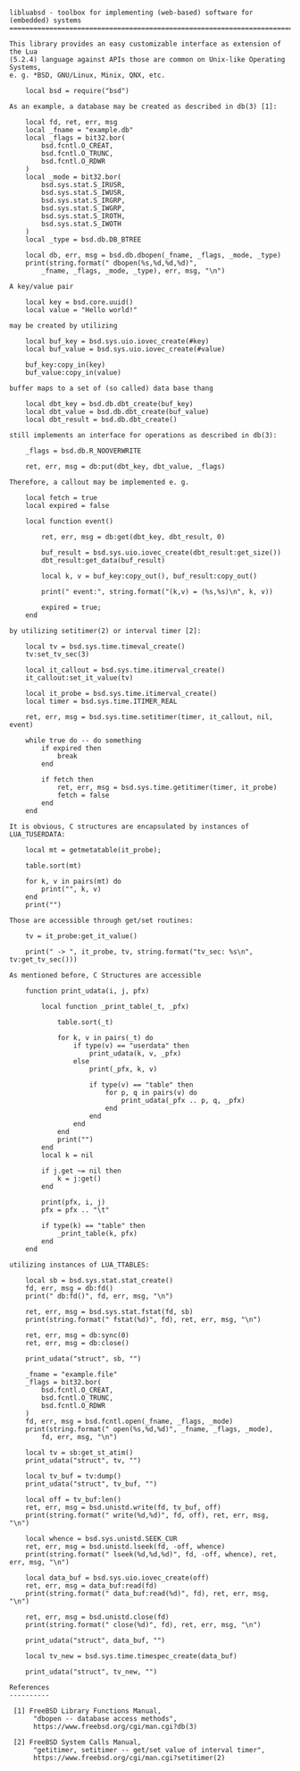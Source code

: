 <pre><code>
libluabsd - toolbox for implementing (web-based) software for (embedded) systems
================================================================================

This library provides an easy customizable interface as extension of the Lua
(5.2.4) language against APIs those are common on Unix-like Operating Systems,
e. g. *BSD, GNU/Linux, Minix, QNX, etc.

    local bsd = require("bsd")

As an example, a database may be created as described in db(3) [1]:

    local fd, ret, err, msg
    local _fname = "example.db"
    local _flags = bit32.bor(
        bsd.fcntl.O_CREAT,
        bsd.fcntl.O_TRUNC,
        bsd.fcntl.O_RDWR
    )
    local _mode = bit32.bor(
        bsd.sys.stat.S_IRUSR,
        bsd.sys.stat.S_IWUSR,
        bsd.sys.stat.S_IRGRP,
        bsd.sys.stat.S_IWGRP,
        bsd.sys.stat.S_IROTH,
        bsd.sys.stat.S_IWOTH
    )
    local _type = bsd.db.DB_BTREE

    local db, err, msg = bsd.db.dbopen(_fname, _flags, _mode, _type)
    print(string.format(" dbopen(%s,%d,%d,%d)",
        _fname, _flags, _mode, _type), err, msg, "\n")

A key/value pair

    local key = bsd.core.uuid()
    local value = "Hello world!"

may be created by utilizing

    local buf_key = bsd.sys.uio.iovec_create(#key)
    local buf_value = bsd.sys.uio.iovec_create(#value)

    buf_key:copy_in(key)
    buf_value:copy_in(value)

buffer maps to a set of (so called) data base thang

    local dbt_key = bsd.db.dbt_create(buf_key)
    local dbt_value = bsd.db.dbt_create(buf_value)
    local dbt_result = bsd.db.dbt_create()

still implements an interface for operations as described in db(3):

    _flags = bsd.db.R_NOOVERWRITE

    ret, err, msg = db:put(dbt_key, dbt_value, _flags)

Therefore, a callout may be implemented e. g.

    local fetch = true
    local expired = false

    local function event()

        ret, err, msg = db:get(dbt_key, dbt_result, 0)

        buf_result = bsd.sys.uio.iovec_create(dbt_result:get_size())
        dbt_result:get_data(buf_result)

        local k, v = buf_key:copy_out(), buf_result:copy_out()

        print(" event:", string.format("(k,v) = (%s,%s)\n", k, v))

        expired = true;
    end

by utilizing setitimer(2) or interval timer [2]:

    local tv = bsd.sys.time.timeval_create()
    tv:set_tv_sec(3)

    local it_callout = bsd.sys.time.itimerval_create()
    it_callout:set_it_value(tv)

    local it_probe = bsd.sys.time.itimerval_create()
    local timer = bsd.sys.time.ITIMER_REAL

    ret, err, msg = bsd.sys.time.setitimer(timer, it_callout, nil, event)

    while true do -- do something
        if expired then
            break
        end

        if fetch then
            ret, err, msg = bsd.sys.time.getitimer(timer, it_probe)
            fetch = false
        end
    end

It is obvious, C structures are encapsulated by instances of LUA_TUSERDATA:

    local mt = getmetatable(it_probe);

    table.sort(mt)

    for k, v in pairs(mt) do
        print("", k, v)
    end
    print("")

Those are accessible through get/set routines:

    tv = it_probe:get_it_value()

    print(" -> ", it_probe, tv, string.format("tv_sec: %s\n", tv:get_tv_sec()))

As mentioned before, C Structures are accessible

    function print_udata(i, j, pfx)

        local function _print_table(_t, _pfx)

            table.sort(_t)

            for k, v in pairs(_t) do
                if type(v) == "userdata" then
                    print_udata(k, v, _pfx)
                else
                    print(_pfx, k, v)

                    if type(v) == "table" then
                        for p, q in pairs(v) do
                            print_udata(_pfx .. p, q, _pfx)
                        end
                    end
                end
            end
            print("")
        end
        local k = nil

        if j.get ~= nil then
            k = j:get()
        end

        print(pfx, i, j)
        pfx = pfx .. "\t"

        if type(k) == "table" then
            _print_table(k, pfx)
        end
    end

utilizing instances of LUA_TTABLES:

    local sb = bsd.sys.stat.stat_create()
    fd, err, msg = db:fd()
    print(" db:fd()", fd, err, msg, "\n")

    ret, err, msg = bsd.sys.stat.fstat(fd, sb)
    print(string.format(" fstat(%d)", fd), ret, err, msg, "\n")

    ret, err, msg = db:sync(0)
    ret, err, msg = db:close()

    print_udata("struct", sb, "")

    _fname = "example.file"
    _flags = bit32.bor(
        bsd.fcntl.O_CREAT,
        bsd.fcntl.O_TRUNC,
        bsd.fcntl.O_RDWR
    )
    fd, err, msg = bsd.fcntl.open(_fname, _flags, _mode)
    print(string.format(" open(%s,%d,%d)", _fname, _flags, _mode),
        fd, err, msg, "\n")

    local tv = sb:get_st_atim()
    print_udata("struct", tv, "")

    local tv_buf = tv:dump()
    print_udata("struct", tv_buf, "")

    local off = tv_buf:len()
    ret, err, msg = bsd.unistd.write(fd, tv_buf, off)
    print(string.format(" write(%d,%d)", fd, off), ret, err, msg, "\n")

    local whence = bsd.sys.unistd.SEEK_CUR
    ret, err, msg = bsd.unistd.lseek(fd, -off, whence)
    print(string.format(" lseek(%d,%d,%d)", fd, -off, whence), ret, err, msg, "\n")

    local data_buf = bsd.sys.uio.iovec_create(off)
    ret, err, msg = data_buf:read(fd)
    print(string.format(" data_buf:read(%d)", fd), ret, err, msg, "\n")

    ret, err, msg = bsd.unistd.close(fd)
    print(string.format(" close(%d)", fd), ret, err, msg, "\n")

    print_udata("struct", data_buf, "")

    local tv_new = bsd.sys.time.timespec_create(data_buf)

    print_udata("struct", tv_new, "")

References
----------

 [1] FreeBSD Library Functions Manual,
      "dbopen -- database access methods",
      https://www.freebsd.org/cgi/man.cgi?db(3)

 [2] FreeBSD System Calls Manual,
      "getitimer, setitimer -- get/set value of interval timer",
      https://www.freebsd.org/cgi/man.cgi?setitimer(2)

</code></pre>
